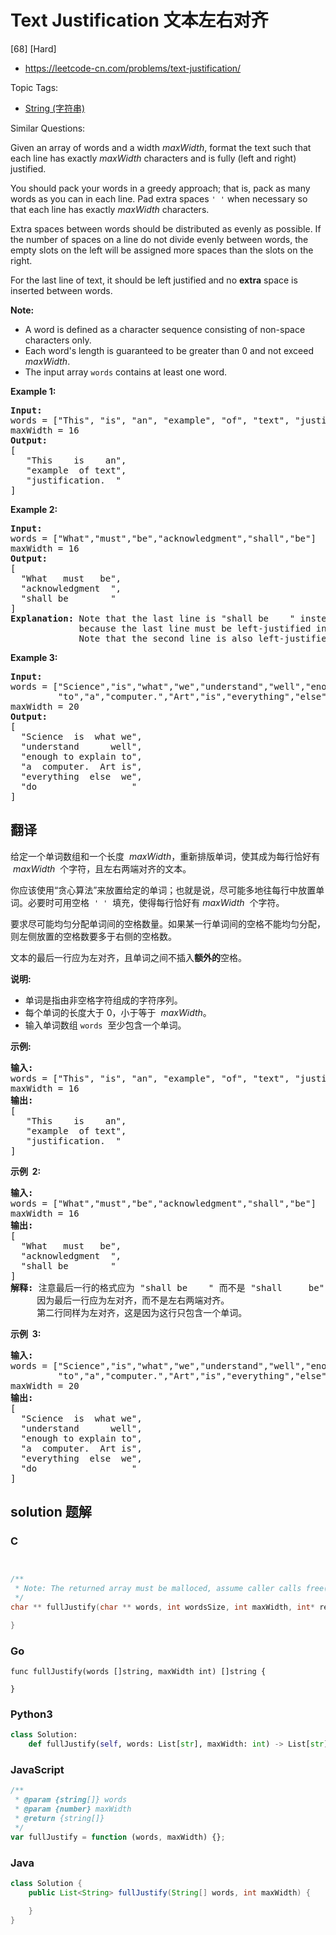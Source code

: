 # Text Justification 文本左右对齐

[68] [Hard]

- https://leetcode-cn.com/problems/text-justification/

Topic Tags:

- [String (字符串)](https://leetcode-cn.com/tag/string/)

Similar Questions:

Given an array of words and a width *maxWidth*, format the text such that each line has exactly _maxWidth_ characters and is fully (left and right) justified.

You should pack your words in a greedy approach; that is, pack as many words as you can in each line. Pad extra spaces `' '` when necessary so that each line has exactly _maxWidth_ characters.

Extra spaces between words should be distributed as evenly as possible. If the number of spaces on a line do not divide evenly between words, the empty slots on the left will be assigned more spaces than the slots on the right.

For the last line of text, it should be left justified and no **extra** space is inserted between words.

**Note:**

- A word is defined as a character sequence consisting of non-space characters only.
- Each word's length is guaranteed to be greater than 0 and not exceed _maxWidth_.
- The input array `words` contains at least one word.

**Example 1:**

<pre><strong>Input:</strong>
words = ["This", "is", "an", "example", "of", "text", "justification."]
maxWidth = 16
<strong>Output:</strong>
[
&nbsp; &nbsp;"This &nbsp; &nbsp;is &nbsp; &nbsp;an",
&nbsp; &nbsp;"example &nbsp;of text",
&nbsp; &nbsp;"justification. &nbsp;"
]
</pre>

**Example 2:**

<pre><strong>Input:</strong>
words = ["What","must","be","acknowledgment","shall","be"]
maxWidth = 16
<strong>Output:</strong>
[
&nbsp; "What &nbsp; must &nbsp; be",
&nbsp; "acknowledgment &nbsp;",
&nbsp; "shall be &nbsp; &nbsp; &nbsp; &nbsp;"
]
<strong>Explanation:</strong> Note that the last line is "shall be    " instead of "shall     be",
&nbsp;            because the last line must be left-justified instead of fully-justified.
             Note that the second line is also left-justified becase it contains only one word.
</pre>

**Example 3:**

<pre><strong>Input:</strong>
words = ["Science","is","what","we","understand","well","enough","to","explain",
&nbsp;        "to","a","computer.","Art","is","everything","else","we","do"]
maxWidth = 20
<strong>Output:</strong>
[
&nbsp; "Science &nbsp;is &nbsp;what we",
  "understand &nbsp; &nbsp; &nbsp;well",
&nbsp; "enough to explain to",
&nbsp; "a &nbsp;computer. &nbsp;Art is",
&nbsp; "everything &nbsp;else &nbsp;we",
&nbsp; "do &nbsp; &nbsp; &nbsp; &nbsp; &nbsp; &nbsp; &nbsp; &nbsp; &nbsp;"
]
</pre>

## 翻译

给定一个单词数组和一个长度  *maxWidth*，重新排版单词，使其成为每行恰好有  *maxWidth*  个字符，且左右两端对齐的文本。

你应该使用“贪心算法”来放置给定的单词；也就是说，尽可能多地往每行中放置单词。必要时可用空格  `' '`  填充，使得每行恰好有 *maxWidth*  个字符。

要求尽可能均匀分配单词间的空格数量。如果某一行单词间的空格不能均匀分配，则左侧放置的空格数要多于右侧的空格数。

文本的最后一行应为左对齐，且单词之间不插入**额外的**空格。

**说明:**

- 单词是指由非空格字符组成的字符序列。
- 每个单词的长度大于 0，小于等于  *maxWidth*。
- 输入单词数组 `words`  至少包含一个单词。

**示例:**

<pre><strong>输入:</strong>
words = ["This", "is", "an", "example", "of", "text", "justification."]
maxWidth = 16
<strong>输出:</strong>
[
&nbsp; &nbsp;"This &nbsp; &nbsp;is &nbsp; &nbsp;an",
&nbsp; &nbsp;"example &nbsp;of text",
&nbsp; &nbsp;"justification. &nbsp;"
]
</pre>

**示例  2:**

<pre><strong>输入:</strong>
words = ["What","must","be","acknowledgment","shall","be"]
maxWidth = 16
<strong>输出:</strong>
[
&nbsp; "What &nbsp; must &nbsp; be",
&nbsp; "acknowledgment &nbsp;",
&nbsp; "shall be &nbsp; &nbsp; &nbsp; &nbsp;"
]
<strong>解释: </strong>注意最后一行的格式应为 "shall be    " 而不是 "shall     be",
&nbsp;    因为最后一行应为左对齐，而不是左右两端对齐。       
     第二行同样为左对齐，这是因为这行只包含一个单词。
</pre>

**示例  3:**

<pre><strong>输入:</strong>
words = ["Science","is","what","we","understand","well","enough","to","explain",
&nbsp;        "to","a","computer.","Art","is","everything","else","we","do"]
maxWidth = 20
<strong>输出:</strong>
[
&nbsp; "Science &nbsp;is &nbsp;what we",
  "understand &nbsp; &nbsp; &nbsp;well",
&nbsp; "enough to explain to",
&nbsp; "a &nbsp;computer. &nbsp;Art is",
&nbsp; "everything &nbsp;else &nbsp;we",
&nbsp; "do &nbsp; &nbsp; &nbsp; &nbsp; &nbsp; &nbsp; &nbsp; &nbsp; &nbsp;"
]
</pre>

## solution 题解

### C

```c


/**
 * Note: The returned array must be malloced, assume caller calls free().
 */
char ** fullJustify(char ** words, int wordsSize, int maxWidth, int* returnSize){

}


```

### Go

```golang
func fullJustify(words []string, maxWidth int) []string {

}
```

### Python3

```python
class Solution:
    def fullJustify(self, words: List[str], maxWidth: int) -> List[str]:
```

### JavaScript

```javascript
/**
 * @param {string[]} words
 * @param {number} maxWidth
 * @return {string[]}
 */
var fullJustify = function (words, maxWidth) {};
```

### Java

```java
class Solution {
    public List<String> fullJustify(String[] words, int maxWidth) {

    }
}
```
